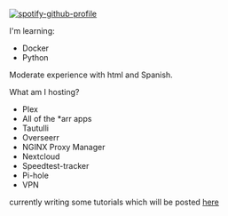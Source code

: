 [![spotify-github-profile](https://spotify-github-profile.kittinanx.com/api/view?uid=kill_urself&cover_image=true&theme=default&show_offline=false&background_color=121212&interchange=false)](https://github.com/kittinan/spotify-github-profile)

I'm learning:

* Docker
* Python

Moderate experience with html and Spanish.

What am I hosting?

* Plex
* All of the *arr apps  
* Tautulli
* Overseerr
* NGINX Proxy Manager
* Nextcloud
* Speedtest-tracker
* Pi-hole
* VPN

currently writing some tutorials which will be posted [here](https://blog.5150.lol)

<!---
retardedboy/retardedboy is a ✨ special ✨ repository because its `README.md` (this file) appears on your GitHub profile.
You can click the Preview link to take a look at your changes.
--->

